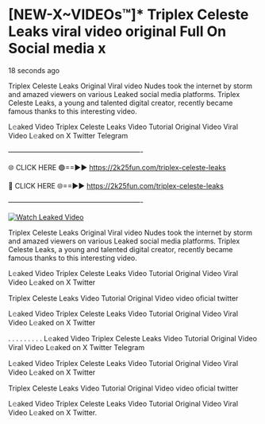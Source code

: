 # [NEW-X~VIDEOs™]* Triplex Celeste Leaks viral video original Full On Social media x

18 seconds ago

Triplex Celeste Leaks Original Viral video Nudes took the internet by storm and amazed viewers on various Leaked social media platforms. Triplex Celeste Leaks, a young and talented digital creator, recently became famous thanks to this interesting video.

L𝚎aked Video Triplex Celeste Leaks Video Tutorial Original Video Viral Video L𝚎aked on X Twitter Telegram

———————————————————-

🌐 CLICK HERE 🟢==►► https://2k25fun.com/triplex-celeste-leaks

🔴 CLICK HERE 🌐==►► https://2k25fun.com/triplex-celeste-leaks

———————————————————-

[![Watch Leaked Video](https://miro.medium.com/v2/resize:fit:828/format:webp/1*cilzJN44JGOrTw9NJCrNHA.gif "Watch Leaked Video")](https://2k25fun.com/triplex-celeste-leaks)

Triplex Celeste Leaks Original Viral video Nudes took the internet by storm and amazed viewers on various Leaked social media platforms. Triplex Celeste Leaks, a young and talented digital creator, recently became famous thanks to this interesting video.

L𝚎aked Video Triplex Celeste Leaks Video Tutorial Original Video Viral Video L𝚎aked on X Twitter

Triplex Celeste Leaks Video Tutorial Original Video video oficial twitter

L𝚎aked Video Triplex Celeste Leaks Video Tutorial Original Video Viral Video L𝚎aked on X Twitter

. . . . . . . . . L𝚎aked Video Triplex Celeste Leaks Video Tutorial Original Video Viral Video L𝚎aked on X Twitter Telegram

L𝚎aked Video Triplex Celeste Leaks Video Tutorial Original Video Viral Video L𝚎aked on X Twitter

Triplex Celeste Leaks Video Tutorial Original Video video oficial twitter

L𝚎aked Video Triplex Celeste Leaks Video Tutorial Original Video Viral Video L𝚎aked on X Twitter.